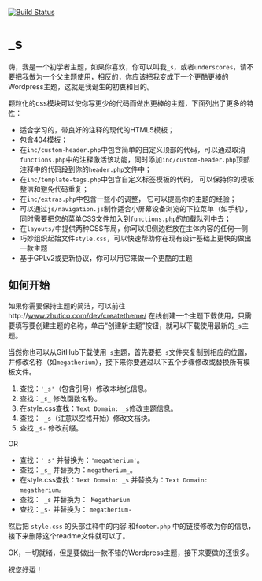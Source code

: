 [![Build Status](https://travis-ci.org/Automattic/_s.svg?branch=master)](https://travis-ci.org/Automattic/_s)

_s
===

嗨，我是一个初学者主题，如果你喜欢，你可以叫我`_s`，或者`underscores`，请不要把我做为一个父主题使用，相反的，你应该把我变成下一个更酷更棒的Wordpress主题，这就是我诞生的初衷和目的。

颗粒化的css模块可以使你写更少的代码而做出更棒的主题，下面列出了更多的特性：

* 适合学习的，带良好的注释的现代的HTML5模板；
* 包含404模板；
* 在`inc/custom-header.php`中包含简单的自定义顶部的代码，可以通过取消`functions.php`中的注释激活该功能，同时添加`inc/custom-header.php`顶部注释中的代码段到你的`header.php`文件中；
* 在`inc/template-tags.php`中包含自定义标签模板的代码， 可以保持你的模板整洁和避免代码重复；
* 在`inc/extras.php`中包含一些小的调整， 它可以提高你的主题的经验；
* 可以通过`js/navigation.js`制作适合小屏幕设备浏览的下拉菜单（如手机），同时需要把您的菜单CSS文件加入到`functions.php`的加载队列中去；
* 在`layouts/`中提供两种CSS布局，你可以把侧边栏放在主体内容的任何一侧
* 巧妙组织起始文件`style.css`，可以快速帮助你在现有设计基础上更快的做出一款主题
* 基于GPLv2或更新协议，你可以用它来做一个更酷的主题

如何开始
---------------

如果你需要保持主题的简洁，可以前往http://www.zhutico.com/dev/createtheme/ 在线创建一个主题下载使用，只需要填写要创建主题的名称，单击“创建新主题”按钮，就可以下载使用最新的`_s`主题。

当然你也可以从GitHub下载使用`_s`主题，首先要把`_s`文件夹复制到相应的位置，并修改名称（如`megatherium`），接下来你要通过以下五个步骤修改或替换所有模板文件。

1. 查找：`'_s'`（包含引号）修改本地化信息。
2. 查找：`_s_` 修改函数名称。
3. 在style.css查找：`Text Domain: _s`修改主题信息。
4. 查找：<code>&nbsp;_s</code>（注意以空格开始）修改文档块。
5. 查找 `_s-` 修改前缀。

OR

* 查找：`'_s'` 并替换为：`'megatherium'`。
* 查找：`_s_` 并替换为：`megatherium_`。
* 在style.css查找：`Text Domain: _s` 并替换为：`Text Domain: megatherium`。
* 查找：<code>&nbsp;_s</code> 并替换为：<code>&nbsp;Megatherium</code>
* 查找：`_s-` 并替换为： `megatherium-`

然后把 `style.css` 的头部注释中的内容 和`footer.php` 中的链接修改为你的信息，接下来删除这个readme文件就可以了。

OK，一切就绪，但是要做出一款不错的Wordpress主题，接下来要做的还很多。

祝您好运！

